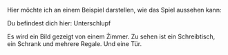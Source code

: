 Hier möchte ich an einem Beispiel darstellen, wie das Spiel aussehen kann:

Du befindest dich hier:
Unterschlupf

Es wird ein Bild gezeigt von einem Źimmer. Zu sehen ist ein Schreibtisch, ein Schrank und mehrere Regale.
Und eine Tür.

